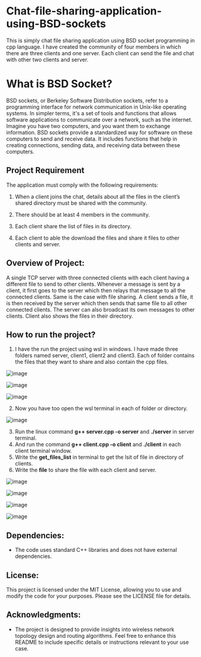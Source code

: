 # Chat-file-sharing-application-using-BSD-sockets
This is simply chat file sharing application using BSD socket programming in cpp language. I have created the community of four members in which there are three clients and one server.
Each client can send the file and chat with other two clients and server.
# What is BSD Socket?
BSD sockets, or Berkeley Software Distribution sockets, refer to a programming interface for network communication in Unix-like operating systems. In simpler terms, it's a set of tools and functions that allows software applications to communicate over a network, such as the internet.
Imagine you have two computers, and you want them to exchange information. BSD sockets provide a standardized way for software on these computers to send and receive data. It includes functions that help in creating connections, sending data, and receiving data between these computers.
## Project Requirement
The application must comply with the following requirements:

1. When a client joins the chat, details about all the files in the client’s shared directory must be shared with the community.
  
2. There should be at least 4 members in the community.
  
3. Each client share the list of files in its directory.
  
4. Each client to able the download the files and share it files to other clients and server.


## Overview of Project:

A single TCP server with three connected clients with each client having a different file to send to other clients. Whenever a message is sent by a client, it first goes to the server which then relays that message to all the connected clients. Same is the case with file sharing. A client sends a file, it is then received by the server which then sends that same file to all other connected clients. The server can also broadcast its own messages to other clients. Client also shows the files in their directory.


## How to run the project? 

1. I have the run the project using wsl in windows. I have made three folders named server, client1, client2 and client3. Each of folder contains the files that they want to share and also contain the cpp files.

![image](https://github.com/Ahmad6564/chat-file-sharing-application-using-BSD-sockets/assets/89437620/f52966ab-137f-4cda-8ec1-6011348db435)


![image](https://github.com/Ahmad6564/chat-file-sharing-application-using-BSD-sockets/assets/89437620/80a70167-cbf4-4847-81b9-2fec2bafcf2c)



![image](https://github.com/Ahmad6564/chat-file-sharing-application-using-BSD-sockets/assets/89437620/4cf07ae1-3727-4369-b14f-287a3f135284)

2. Now you have too open the wsl terminal in each of folder or directory.

![image](https://github.com/Ahmad6564/chat-file-sharing-application-using-BSD-sockets/assets/89437620/adeb174e-7cc4-4146-8d74-14e3edadefef)

3. Run the linux command **g++ server.cpp -o server**  and **./server** in server terminal.
4.  And run the command **g++ client.cpp -o client**  and **./client** in each client terminal window.
5.  Write the **get_files_list** in terminal to get the lsit of file in directory of clients.
6.  Write the **file** to share the file with each client and server.


![image](https://github.com/Ahmad6564/chat-file-sharing-application-using-BSD-sockets/assets/89437620/e80184e6-167d-4f56-ae25-689270aad322)


 ![image](https://github.com/Ahmad6564/chat-file-sharing-application-using-BSD-sockets/assets/89437620/258cbe27-82d2-4a7e-aac4-83e9bf3b94fd)



![image](https://github.com/Ahmad6564/chat-file-sharing-application-using-BSD-sockets/assets/89437620/48bf513d-fb61-4853-9dce-285cff5a1839)



![image](https://github.com/Ahmad6564/chat-file-sharing-application-using-BSD-sockets/assets/89437620/0ffdc8d0-5715-49cb-b226-b9c4f8aff469)

## Dependencies:
- The code uses standard C++ libraries and does not have external dependencies.
## License:
This project is licensed under the MIT License, allowing you to use and modify the code for your purposes. Please see the LICENSE file for details.

## Acknowledgments:
- The project is designed to provide insights into wireless network topology design and routing algorithms.
  Feel free to enhance this README to include specific details or instructions relevant to your use case.














      

